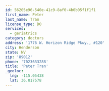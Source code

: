```yaml
---
id: 56205e96-540e-41c9-8af0-4b0b05f1f1f1
first_name: Peter
last_name: Tran
license_type: DO
services:
  - geriatrics
category: doctors
address: '1776 W. Horizon Ridge Pkwy., #120'
city: Henderson
state: NV
zip: '89012'
phone: '7023633288'
title: 'Peter Tran'
_geoloc:
  lng: -115.05438
  lat: 36.017578
---
```


